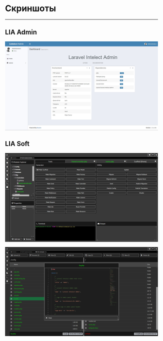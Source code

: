 # Скриншоты #
------------

LIA Admin
------------
![logo](_media/screenshot-admin.jpg)

LIA Soft
------------
![logo](_media/screenshot-soft-module.jpg)

![logo](_media/screenshot-soft-filemanager.jpg)